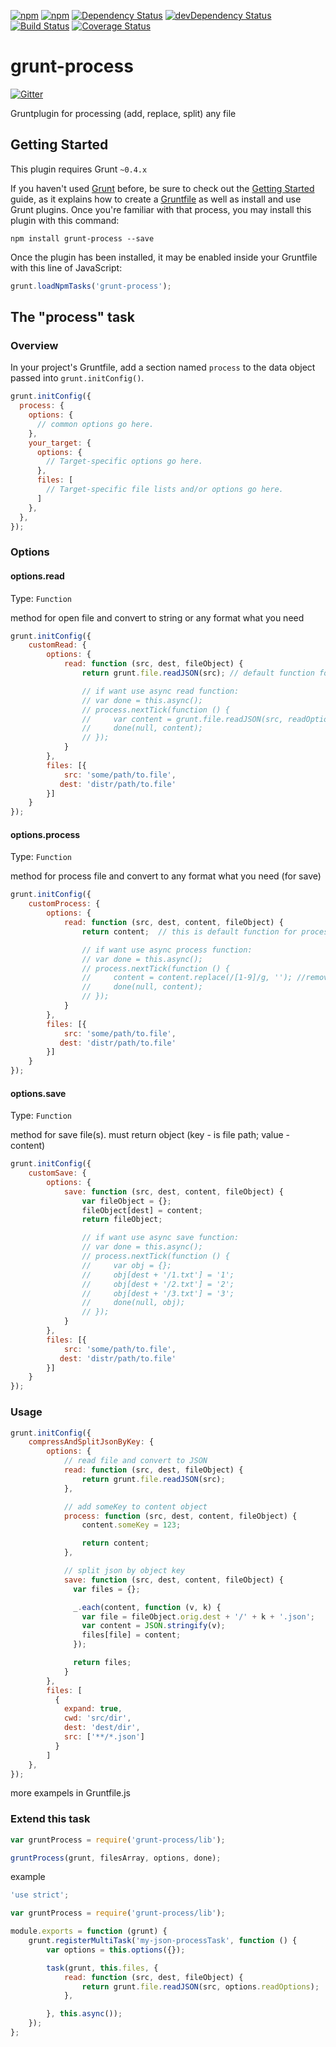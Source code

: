 [![npm](http://img.shields.io/npm/v/grunt-process.svg?style=flat-square)](https://www.npmjs.com/package/grunt-process)
[![npm](http://img.shields.io/npm/l/grunt-process.svg?style=flat-square)](http://opensource.org/licenses/MIT)
[![Dependency Status](https://david-dm.org/aliaksandr-pasynkau/grunt-process.svg?style=flat-square)](https://david-dm.org/aliaksandr-pasynkau/grunt-process)
[![devDependency Status](https://david-dm.org/aliaksandr-pasynkau/grunt-process/dev-status.svg?style=flat-square)](https://david-dm.org/aliaksandr-pasynkau/grunt-process#info=devDependencies)
[![Build Status](https://travis-ci.org/aliaksandr-pasynkau/grunt-process.svg?branch=master&style=flat-square)](https://travis-ci.org/aliaksandr-pasynkau/grunt-process)
[![Coverage Status](https://img.shields.io/coveralls/aliaksandr-pasynkau/grunt-process.svg?style=flat-square)](https://coveralls.io/r/aliaksandr-pasynkau/grunt-process?branch=master)

# grunt-process

[![Gitter](https://badges.gitter.im/Join%20Chat.svg)](https://gitter.im/aliaksandr-pasynkau/grunt-process?utm_source=badge&utm_medium=badge&utm_campaign=pr-badge&utm_content=badge)

Gruntplugin for processing (add, replace, split) any file

## Getting Started
This plugin requires Grunt `~0.4.x`

If you haven't used [Grunt](http://gruntjs.com/) before, be sure to check out the [Getting Started](http://gruntjs.com/getting-started) guide, as it explains how to create a [Gruntfile](http://gruntjs.com/sample-gruntfile) as well as install and use Grunt plugins. Once you're familiar with that process, you may install this plugin with this command:

```shell
npm install grunt-process --save
```

Once the plugin has been installed, it may be enabled inside your Gruntfile with this line of JavaScript:

```js
grunt.loadNpmTasks('grunt-process');
```

## The "process" task

### Overview
In your project's Gruntfile, add a section named `process` to the data object passed into `grunt.initConfig()`.

```js
grunt.initConfig({
  process: {
    options: {
      // common options go here.
    },
    your_target: {
      options: {
        // Target-specific options go here.
      },
      files: [
        // Target-specific file lists and/or options go here.
      ]
    },
  },
});
```

### Options

#### options.read
Type: `Function`

method for open file and convert to string or any format what you need
```js
grunt.initConfig({
    customRead: {
        options: {
            read: function (src, dest, fileObject) {
                return grunt.file.readJSON(src); // default function for read

                // if want use async read function:
                // var done = this.async();
                // process.nextTick(function () {
                //     var content = grunt.file.readJSON(src, readOptions);
                //     done(null, content);
                // });
            }
        },
        files: [{
            src: 'some/path/to.file',
           dest: 'distr/path/to.file'
        }]
    }
});
```

#### options.process
Type: `Function`

method for process file and convert to any format what you need (for save)
```js
grunt.initConfig({
    customProcess: {
        options: {
            read: function (src, dest, content, fileObject) {
                return content;  // this is default function for process

                // if want use async process function:
                // var done = this.async();
                // process.nextTick(function () {
                //     content = content.replace(/[1-9]/g, ''); //remove all numbers for example
                //     done(null, content);
                // });
            }
        },
        files: [{
            src: 'some/path/to.file',
           dest: 'distr/path/to.file'
        }]
    }
});
```

#### options.save
Type: `Function`

method for save file(s). must return object (key - is file path; value - content)
```js
grunt.initConfig({
    customSave: {
        options: {
            save: function (src, dest, content, fileObject) {
                var fileObject = {};
                fileObject[dest] = content;
                return fileObject;

                // if want use async save function:
                // var done = this.async();
                // process.nextTick(function () {
                //     var obj = {};
                //     obj[dest + '/1.txt'] = '1';
                //     obj[dest + '/2.txt'] = '2';
                //     obj[dest + '/3.txt'] = '3';
                //     done(null, obj);
                // });
            }
        },
        files: [{
            src: 'some/path/to.file',
           dest: 'distr/path/to.file'
        }]
    }
});
```

### Usage
```js
grunt.initConfig({
    compressAndSplitJsonByKey: {
        options: {
            // read file and convert to JSON
            read: function (src, dest, fileObject) {
                return grunt.file.readJSON(src);
            },

            // add someKey to content object
            process: function (src, dest, content, fileObject) {
                content.someKey = 123;

                return content;
            },

            // split json by object key
            save: function (src, dest, content, fileObject) {
              var files = {};

              _.each(content, function (v, k) {
                var file = fileObject.orig.dest + '/' + k + '.json';
                var content = JSON.stringify(v);
                files[file] = content;
              });

              return files;
            }
        },
        files: [
          {
            expand: true,
            cwd: 'src/dir',
            dest: 'dest/dir',
            src: ['**/*.json']
          }
        ]
    },
});
```

more exampels in Gruntfile.js


### Extend this task

```js
var gruntProcess = require('grunt-process/lib');

gruntProcess(grunt, filesArray, options, done);
```

example
```js
'use strict';

var gruntProcess = require('grunt-process/lib');

module.exports = function (grunt) {
	grunt.registerMultiTask('my-json-processTask', function () {
	    var options = this.options({});

		task(grunt, this.files, {
		    read: function (src, dest, fileObject) {
		        return grunt.file.readJSON(src, options.readOptions);
		    },

		}, this.async());
	});
};
```
